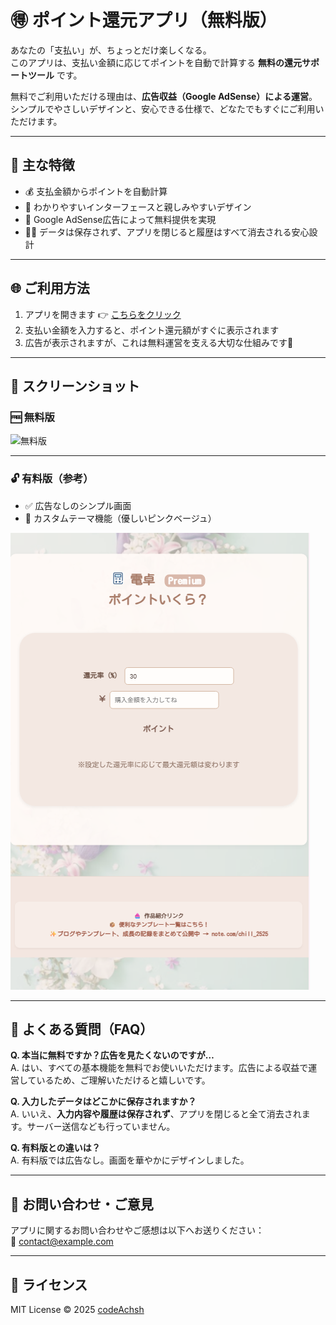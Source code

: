 # 🉐 ポイント還元アプリ（無料版）

あなたの「支払い」が、ちょっとだけ楽しくなる。  
このアプリは、支払い金額に応じてポイントを自動で計算する **無料の還元サポートツール** です。

無料でご利用いただける理由は、**広告収益（Google AdSense）による運営**。  
シンプルでやさしいデザインと、安心できる仕様で、どなたでもすぐにご利用いただけます。

---

## 📱 主な特徴

- 💰 支払金額からポイントを自動計算
- 🎨 わかりやすいインターフェースと親しみやすいデザイン
- 📢 Google AdSense広告によって無料提供を実現
- 🧘‍♀️ データは保存されず、アプリを閉じると履歴はすべて消去される安心設計

---

## 🌐 ご利用方法

1. アプリを開きます 👉 [こちらをクリック](https://your-app-link.com)
2. 支払い金額を入力すると、ポイント還元額がすぐに表示されます
3. 広告が表示されますが、これは無料運営を支える大切な仕組みです🙏

---

## 👀 スクリーンショット

### 🆓 無料版

![無料版](https://codeachsh.github.io/HowMuchCalc-Ad-free/)

---

### 🔓 有料版（参考）

- ✅ 広告なしのシンプル画面  
- 🎨 カスタムテーマ機能（優しいピンクベージュ）

![有料版のスクリーンショット](./assets/images/yuryo-ban.png)


---

## 📝 よくある質問（FAQ）

**Q. 本当に無料ですか？広告を見たくないのですが…**  
A. はい、すべての基本機能を無料でお使いいただけます。広告による収益で運営しているため、ご理解いただけると嬉しいです。

**Q. 入力したデータはどこかに保存されますか？**  
A. いいえ、**入力内容や履歴は保存されず**、アプリを閉じると全て消去されます。サーバー送信なども行っていません。

**Q. 有料版との違いは？**  
A. 有料版では広告なし。画面を華やかにデザインしました。

---

## 📩 お問い合わせ・ご意見

アプリに関するお問い合わせやご感想は以下へお送りください：  
📧 contact@example.com  

---

## 📄 ライセンス

MIT License © 2025 [codeAchsh](https://github.com/ycodeAchsh)
